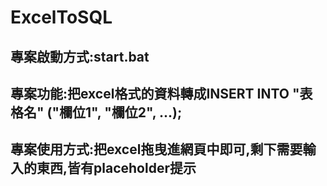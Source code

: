 # ExcelToSQL

## 專案啟動方式:start.bat

## 專案功能:把excel格式的資料轉成INSERT INTO "表格名" ("欄位1", "欄位2", ...);

## 專案使用方式:把excel拖曳進網頁中即可,剩下需要輸入的東西,皆有placeholder提示
